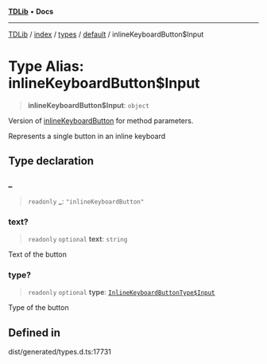 [**TDLib**](../../../../../../README.md) • **Docs**

***

[TDLib](../../../../../../modules.md) / [index](../../../../../README.md) / [types](../../../README.md) / [default](../README.md) / inlineKeyboardButton$Input

# Type Alias: inlineKeyboardButton$Input

> **inlineKeyboardButton$Input**: `object`

Version of [inlineKeyboardButton](inlineKeyboardButton-1.md) for method parameters.

Represents a single button in an inline keyboard

## Type declaration

### \_

> `readonly` **\_**: `"inlineKeyboardButton"`

### text?

> `readonly` `optional` **text**: `string`

Text of the button

### type?

> `readonly` `optional` **type**: [`InlineKeyboardButtonType$Input`](InlineKeyboardButtonType$Input.md)

Type of the button

## Defined in

dist/generated/types.d.ts:17731
